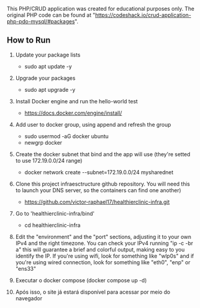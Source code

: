 This PHP/CRUD application was created for educational purposes only. The original PHP code can be found at "https://codeshack.io/crud-application-php-pdo-mysql/#packages".

## How to Run
1. Update your package lists
    - sudo apt update -y

3. Upgrade your packages
    - sudo apt upgrade -y
    
4. Install Docker engine and run the hello-world test
    - https://docs.docker.com/engine/install/
      
5. Add user to docker group, using append and refresh the group
    - sudo usermod -aG docker ubuntu
    - newgrp docker
      
6. Create the docker subnet that bind and the app will use (they're setted to use 172.19.0.0/24 range)
    - docker network create --subnet=172.19.0.0/24 mysharednet
      
7. Clone this project infraesctructure github repository. You will need this to launch your DNS server, so the containers can find one another)
    - https://github.com/victor-raphael17/healthierclinic-infra.git
      
8. Go to 'healthierclinic-infra/bind'
    - cd healthierclinic-infra

9. Edit the "environment" and the "port" sections, adjusting it to your own IPv4 and the right timezone. You can check your IPv4 running "ip -c -br a" this will guarantee a brief and colorful output, making easy to you identify the IP. If you're using wifi, look for something like "wlp0s" and if you're using wired connection, look for something like "eth0", "enp" or "ens33"

10. Executar o docker compose (docker compose up -d)
11. Após isso, o site já estará disponível para acessar por meio do navegador
